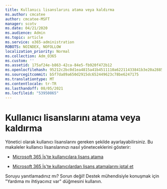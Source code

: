 ```yaml
---
title: Kullanıcı lisanslarını atama veya kaldırma
ms.author: cmcatee
author: cmcatee-MSFT
manager: scotv
ms.date: 04/21/2020
ms.audience: Admin
ms.topic: article
ms.service: o365-administration
ROBOTS: NOINDEX, NOFOLLOW
localization_priority: Normal
ms.collection: Adm_O365
ms.custom: ''
ms.assetid: 175af24e-b863-42ca-84e5-fb920f472b12
ms.openlocfilehash: 95212c2bc0d1ea4815a41b4511110a62211433841b3e20a28856773a3d42884d
ms.sourcegitcommit: b5f7da89a650d2915dc652449623c78be6247175
ms.translationtype: MT
ms.contentlocale: tr-TR
ms.lasthandoff: 08/05/2021
ms.locfileid: "53950865"
---
```

# <a name="assign-or-remove-user-licenses"></a>Kullanıcı lisanslarını atama veya kaldırma

Yönetici olarak kullanıcı lisanslarını gereken şekilde ayarlayabilirsiniz. Bu makaleler kullanıcı lisanslarınızı nasıl yöneteceklerini gösterir:
  
- [Microsoft 365 İş'te kullanıcılara lisans atama](https://docs.microsoft.com/azure/active-directory/fundamentals/license-users-groups?context=azure/active-directory/users-groups-roles/context/ugr-context)

- [Microsoft 365 İş'te kullanıcılardan lisans atamalarını iptal et](https://docs.microsoft.com/azure/active-directory/fundamentals/license-users-groups?context=azure/active-directory/users-groups-roles/context/ugr-context#remove-a-license)

Soruyu yanıtlamadınız mı? Sorun değil! Destek mühendisiyle konuşmak için "Yardıma mı ihtiyacınız var" düğmesini kullanın.